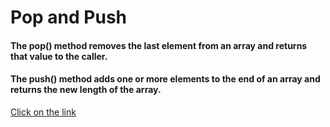 # Pop and Push 
#### The pop() method removes the last element from an array and returns that value to the caller.

#### The push() method adds one or more elements to the end of an array and returns the new length of the array.
[Click on the link ](/js/38.pop%20and%20push.js)